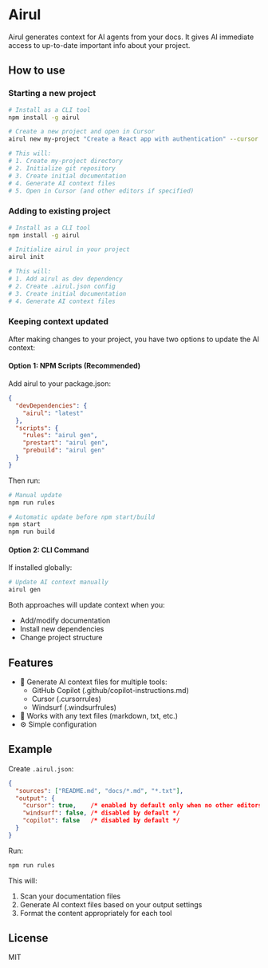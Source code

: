 # Airul

Airul generates context for AI agents from your docs. It gives AI immediate access to up-to-date important info about your project.

## How to use

### Starting a new project

```bash
# Install as a CLI tool
npm install -g airul

# Create a new project and open in Cursor
airul new my-project "Create a React app with authentication" --cursor

# This will:
# 1. Create my-project directory
# 2. Initialize git repository
# 3. Create initial documentation
# 4. Generate AI context files
# 5. Open in Cursor (and other editors if specified)
```

### Adding to existing project

```bash
# Install as a CLI tool
npm install -g airul

# Initialize airul in your project
airul init 

# This will:
# 1. Add airul as dev dependency
# 2. Create .airul.json config
# 3. Create initial documentation
# 4. Generate AI context files
```

### Keeping context updated

After making changes to your project, you have two options to update the AI context:

#### Option 1: NPM Scripts (Recommended)
Add airul to your package.json:
```json
{
  "devDependencies": {
    "airul": "latest"
  },
  "scripts": {
    "rules": "airul gen",
    "prestart": "airul gen",
    "prebuild": "airul gen"
  }
}
```

Then run:
```bash
# Manual update
npm run rules

# Automatic update before npm start/build
npm start
npm run build
```

#### Option 2: CLI Command
If installed globally:
```bash
# Update AI context manually
airul gen
```

Both approaches will update context when you:
- Add/modify documentation
- Install new dependencies
- Change project structure

## Features

- 🎯 Generate AI context files for multiple tools:
  - GitHub Copilot (.github/copilot-instructions.md)
  - Cursor (.cursorrules)
  - Windsurf (.windsurfrules)
- 📝 Works with any text files (markdown, txt, etc.)
- ⚙️ Simple configuration

## Example

Create `.airul.json`:
```json
{
  "sources": ["README.md", "docs/*.md", "*.txt"],
  "output": {
    "cursor": true,    /* enabled by default only when no other editors are specified */
    "windsurf": false, /* disabled by default */
    "copilot": false   /* disabled by default */
  }
}
```

Run:
```bash
npm run rules
```

This will:
1. Scan your documentation files
2. Generate AI context files based on your output settings
3. Format the content appropriately for each tool

## License

MIT
